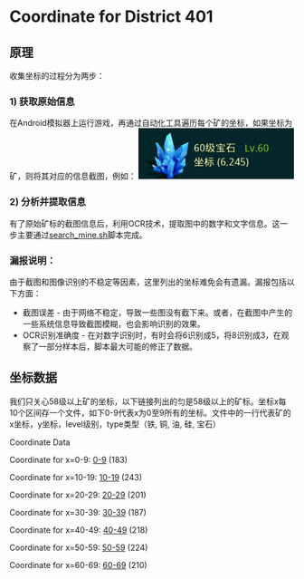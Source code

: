 # Coordinate for District 401

## 原理

收集坐标的过程分为两步：

### 1) 获取原始信息

在Android模拟器上运行游戏，再通过自动化工具遍历每个矿的坐标，如果坐标为矿，则将其对应的信息截图，例如：
![6,245](6_245.bmp "矿标")

### 2) 分析并提取信息

有了原始矿标的截图信息后，利用OCR技术，提取图中的数字和文字信息。这一步主要通过[search_mine.sh](search_mine.sh)脚本完成。


### 漏报说明：

  由于截图和图像识别的不稳定等因素，这里列出的坐标难免会有遗漏。漏报包括以下方面：

  * 截图误差 - 由于网络不稳定，导致一些图没有截下来。或者，在截图中产生的一些系统信息导致截图模糊，也会影响识别的效果。
  * OCR识别准确度 - 在对数字识别时，有时会将6识别成5，将8识别成3，在观察了一部分样本后，脚本最大可能的修正了数据。


## 坐标数据

  我们只关心58级以上矿的坐标，以下链接列出的匀是58级以上的矿标。坐标x每10个区间存一个文件，如下0-9代表x为0至9所有的坐标。文件中的一行代表矿的x坐标，y坐标，level级别，type类型（铁, 铜, 油, 硅, 宝石）

Coordinate Data

Coordinate for x=0-9:  [0-9](result/0-9.csv)  (183)

Coordinate for x=10-19:  [10-19](result/10-19.csv)  (243)

Coordinate for x=20-29:  [20-29](result/20-29.csv)  (201)

Coordinate for x=30-39:  [30-39](result/30-39.csv)  (187)

Coordinate for x=40-49:  [40-49](result/40-49.csv)  (218)

Coordinate for x=50-59:  [50-59](result/50-59.csv)  (224)

Coordinate for x=60-69:  [60-69](result/60-69.csv)  (210)
